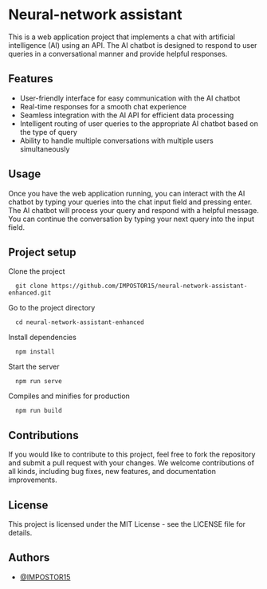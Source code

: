 
# Neural-network assistant

This is a web application project that implements a chat with artificial intelligence (AI) using an API. The AI chatbot is designed to respond to user queries in a conversational manner and provide helpful responses.


## Features

- User-friendly interface for easy communication with the AI chatbot
- Real-time responses for a smooth chat experience
- Seamless integration with the AI API for efficient data processing
- Intelligent routing of user queries to the appropriate AI chatbot based on the type of query
- Ability to handle multiple conversations with multiple users simultaneously




## Usage

Once you have the web application running, you can interact with the AI chatbot by typing your queries into the chat input field and pressing enter. The AI chatbot will process your query and respond with a helpful message. You can continue the conversation by typing your next query into the input field.




## Project setup

Clone the project

```
  git clone https://github.com/IMPOSTOR15/neural-network-assistant-enhanced.git
```

Go to the project directory
```
  cd neural-network-assistant-enhanced
```

Install dependencies
```
  npm install
```

Start the server
```
  npm run serve
```

Compiles and minifies for production
```
  npm run build
```

## Contributions

If you would like to contribute to this project, feel free to fork the repository and submit a pull request with your changes. We welcome contributions of all kinds, including bug fixes, new features, and documentation improvements.


## License

This project is licensed under the MIT License - see the LICENSE file for details.


## Authors

- [@IMPOSTOR15](https://github.com/IMPOSTOR15)

